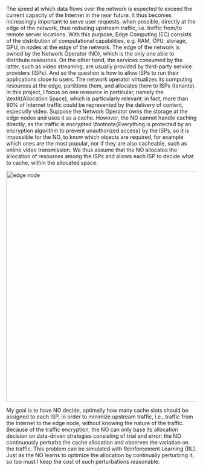 The speed at which data flows over the network is expected to exceed the current capacity of the Internet in the near future. It thus becomes increasingly important to serve user requests, when possible, directly at the edge of the network, thus reducing upstream traffic, i.e. traffic from/to remote server locations. With this purpose, Edge Computing (EC) consists of the distribution of computational capabilities, e.g. RAM, CPU, storage, GPU, in nodes at the edge of the network.
The edge of the network is owned by the Network Operator (NO), which is the only one able to distribute resources. On the other hand, the services consumed by the latter, such as video streaming, are usually provided by third-party service providers (ISPs). And so the question is how to allow ISPs to run their applications close to users. The network operator virtualizes its computing resources at the edge, partitions them, and allocates them to ISPs (tenants).
In this project, I focus on one resource in particular, namely the \textit{Allocation Space}, which is particularly relevant: in fact, more than 80\% of Internet traffic could be represented by the delivery of content, especially video. Suppose the Network Operator owns the storage at the edge nodes and uses it as a cache. However, the NO cannot handle caching directly, as the traffic is encrypted \footnote{Everything is protected by an encryption algorithm to prevent unauthorized access} by the ISPs, so it is impossible for the NO, to know which objects are required, for example which ones are the most popular, nor if they are
also cacheable, such as online video transmission. We thus assume that the NO allocates the allocation of resources among the ISPs and allows each ISP to decide what to cache, within the allocated space.

<img width="611" alt="edge node" src="https://github.com/marcodiprima/DeepCacheAllocation_rl/assets/92303616/1ba5797d-9a97-46e1-a8ae-fece2e6cf4bb">


My goal is to have NO decide, optimally how many cache slots should be assigned to each ISP, in order to minimize upstream traffic, i.e., traffic from the Internet to the edge node, without knowing the nature of the traffic. Because of the traffic encryption, the NO can only base its allocation decision on data-driven strategies consisting of trial and error: the NO continuously perturbs the cache allocation and observes the variation on the traffic.
This problem can be simulated with Reinforcement Learning (RL). Just as the NO learns to optimize the allocation by continually perturbing it, so too must I keep the cost of such perturbations reasonable.
